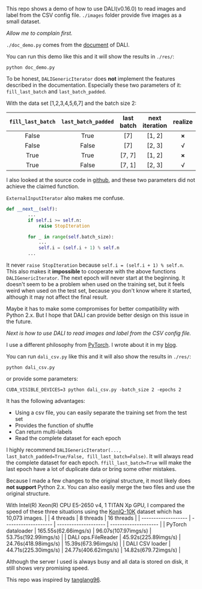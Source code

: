 This repo shows a demo of how to use DALI(v0.16.0) to read images and label from the CSV config file. `./images` folder provide five images as a small dataset.

*Allow me to complain first.*

`./doc_demo.py` comes from the [document](https://docs.nvidia.com/deeplearning/sdk/dali-developer-guide/docs/examples/pytorch/pytorch-external_input.html) of DALI. 

You can run this demo like this and it will show the results in `./res/`:
```
python doc_demo.py
```

To be honest, `DALIGenericIterator` does **not** implement the features described in the documentation. Especially these two parameters of it: `fill_last_batch` and `last_batch_padded`.

With the data set [1,2,3,4,5,6,7] and the batch size 2:

| `fill_last_batch` | `last_batch_padded` | last batch | next iteration | realize |
| :---------------: | :-----------------: | :--------: | :------------: | :-----: |
|       False       |        True         |    [7]     |     [1, 2]     |  **×**  |
|       False       |        False        |    [7]     |     [2, 3]     |    √    |
|       True        |        True         |   [7, 7]   |     [1, 2]     |  **×**  |
|       True        |        False        |   [7, 1]   |     [2, 3]     |    √    |

I also looked at the source code in [github](https://github.com/NVIDIA/DALI/blob/e354de1bebd34bcd365ce38ac900e0295d5625dc/dali/python/nvidia/dali/plugin/pytorch.py), and these two parameters did not achieve the claimed function.

`ExternalInputIterator` also makes me confuse.
``` python
def __next__(self):
        ...
        if self.i >= self.n:
            raise StopIteration

        for _ in range(self.batch_size):
            ...
            self.i = (self.i + 1) % self.n
        ...
```
It never `raise StopIteration` because `self.i = (self.i + 1) % self.n`. This also makes it **impossible** to cooperate with the above functions `DALIGenericIterator`. The next epoch will never start at the beginning.
It doesn't seem to be a problem when used on the training set, but it feels weird when used on the test set, because you don't know where it started, although it may not affect the final result.

Maybe it has to make some compromises for better compatibility with Python 2.x. But I hope that DALI can provide better design on this issue in the future.

*Next is how to use DALI to read images and label from the CSV config file.*

I use a different philosophy from [PyTorch](https://pytorch.org/docs/1.1.0/_modules/torch/utils/data/sampler.html). I wrote about it in my [blog](https://yichengsu.github.io/2019/12/Iterator-and-Iterable/).

You can run `dali_csv.py` like this and it will also show the results in `./res/`:
```
python dali_csv.py
```
or provide some parameters:
```
CUDA_VISIBLE_DEVICES=3 python dali_csv.py -batch_size 2 -epochs 2
```

It has the following advantages:
- Using a csv file, you can easily separate the training set from the test set
- Provides the function of shuffle
- Can return multi-labels
- Read the complete dataset for each epoch

I highly recommend `DALIGenericIterator(..., last_batch_padded=True/False, fill_last_batch=False)`. It will always read the complete dataset for each epoch. `ffill_last_batch=True` will make the last epoch have a lot of duplicate data or bring some other mistakes.

Because I made a few changes to the original structure, it most likely does **not support** Python 2.x. You can also easily merge the two files and use the original structure.

With Intel(R) Xeon(R) CPU E5-2650 v4, 1 TITAN Xp GPU, I compared the speed of these three situations using the [KonIQ-10K](http://database.mmsp-kn.de/koniq-10k-database.html) dataset which has 10,073 images.
|                     | 4 threads            | 8 threads            | 16 threads           |
| ------------------- | -------------------- | -------------------- | -------------------- |
| PyTorch dataloader  | 165.55s(62.66imgs/s) | 96.07s(107.97imgs/s) | 53.75s(192.99imgs/s) |
| DALI ops.FileReader | 45.92s(225.89imgs/s) | 24.76s(418.98imgs/s) | 15.39s(673.96imgs/s) |
| DALI CSV loader     | 44.71s(225.30imgs/s) | 24.77s(406.62imgs/s) | 14.82s(679.72imgs/s) |

Although the server I used is always busy and all data is stored on disk, it still shows very promising speed.

This repo was inspired by [tanglang96](https://github.com/tanglang96/DataLoaders_DALI).